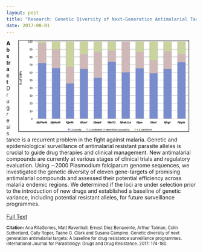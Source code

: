```yaml
---
layout: post
title: "Research: Genetic Diversity of Next-Generation Antimalarial Targets"
date: 2017-08-01
---
```


<img style="float: right; border: 1px solid black" alt="Geographic distribution of SNPs across eleven gene-targets." hspace="20" src="/assets/nextgendiversity.jpg" width="450px">

**Abstract** Drug resistance is a recurrent problem in the fight against malaria. Genetic and epidemiological surveillance of antimalarial resistant parasite alleles is crucial to guide drug therapies and clinical management. New antimalarial compounds are currently at various stages of clinical trials and regulatory evaluation. Using ∼2000 Plasmodium falciparum genome sequences, we investigated the genetic diversity of eleven gene-targets of promising antimalarial compounds and assessed their potential efficiency across malaria endemic regions. We determined if the loci are under selection prior to the introduction of new drugs and established a baseline of genetic variance, including potential resistant alleles, for future surveillance programmes.
<br><br>
[Full Text](https://researchonline.lshtm.ac.uk/3716501/1/main.PMC5379905.pdf)
<br>
<p style="font-size:0.8em"><b>Citation:</b> Ana RitaGomes, Matt Ravenhall, Ernest Diez Benavente, Arthur Talman, Colin Sutherland, Cally Roper, Taane G. Clark and Susana Campino. Genetic diversity of next generation antimalarial targets: A baseline for drug resistance surveillance programmes. International Journal for Parasitology: Drugs and Drug Resistance. 2017: 174-180.</p>
